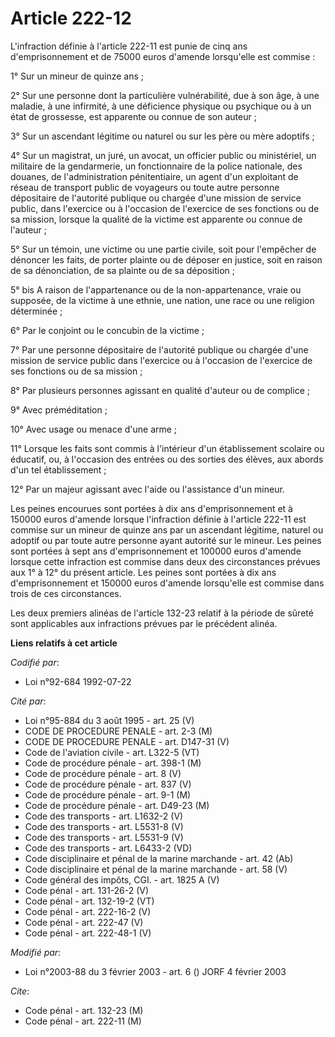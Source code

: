 # Article 222-12

L'infraction définie à l'article 222-11 est punie de cinq ans d'emprisonnement et de 75000 euros d'amende lorsqu'elle est
commise :

1° Sur un mineur de quinze ans ;

2° Sur une personne dont la particulière vulnérabilité, due à son âge, à une maladie, à une infirmité, à une déficience
physique ou psychique ou à un état de grossesse, est apparente ou connue de son auteur ;

3° Sur un ascendant légitime ou naturel ou sur les père ou mère adoptifs ;

4° Sur un magistrat, un juré, un avocat, un officier public ou ministériel, un militaire de la gendarmerie, un fonctionnaire
de la police nationale, des douanes, de l'administration pénitentiaire, un agent d'un exploitant de réseau de transport
public de voyageurs ou toute autre personne dépositaire de l'autorité publique ou chargée d'une mission de service public,
dans l'exercice ou à l'occasion de l'exercice de ses fonctions ou de sa mission, lorsque la qualité de la victime est
apparente ou connue de l'auteur ;

5° Sur un témoin, une victime ou une partie civile, soit pour l'empêcher de dénoncer les faits, de porter plainte ou de
déposer en justice, soit en raison de sa dénonciation, de sa plainte ou de sa déposition ;

5° bis A raison de l'appartenance ou de la non-appartenance, vraie ou supposée, de la victime à une ethnie, une nation, une
race ou une religion déterminée ;

6° Par le conjoint ou le concubin de la victime ;

7° Par une personne dépositaire de l'autorité publique ou chargée d'une mission de service public dans l'exercice ou à
l'occasion de l'exercice de ses fonctions ou de sa mission ;

8° Par plusieurs personnes agissant en qualité d'auteur ou de complice ;

9° Avec préméditation ;

10° Avec usage ou menace d'une arme ;

11° Lorsque les faits sont commis à l'intérieur d'un établissement scolaire ou éducatif, ou, à l'occasion des entrées ou des
sorties des élèves, aux abords d'un tel établissement ;

12° Par un majeur agissant avec l'aide ou l'assistance d'un mineur.

Les peines encourues sont portées à dix ans d'emprisonnement et à 150000 euros d'amende lorsque l'infraction définie à
l'article 222-11 est commise sur un mineur de quinze ans par un ascendant légitime, naturel ou adoptif ou par toute autre
personne ayant autorité sur le mineur. Les peines sont portées à sept ans d'emprisonnement et 100000 euros d'amende lorsque
cette infraction est commise dans deux des circonstances prévues aux 1° à 12° du présent article. Les peines sont portées à
dix ans d'emprisonnement et 150000 euros d'amende lorsqu'elle est commise dans trois de ces circonstances.

Les deux premiers alinéas de l'article 132-23 relatif à la période de sûreté sont applicables aux infractions prévues par le
précédent alinéa.

**Liens relatifs à cet article**

_Codifié par_:

  - Loi n°92-684 1992-07-22

_Cité par_:

  - Loi n°95-884 du 3 août 1995 - art. 25 (V)
  - CODE DE PROCEDURE PENALE - art. 2-3 (M)
  - CODE DE PROCEDURE PENALE - art. D147-31 (V)
  - Code de l'aviation civile - art. L322-5 (VT)
  - Code de procédure pénale - art. 398-1 (M)
  - Code de procédure pénale - art. 8 (V)
  - Code de procédure pénale - art. 837 (V)
  - Code de procédure pénale - art. 9-1 (M)
  - Code de procédure pénale - art. D49-23 (M)
  - Code des transports - art. L1632-2 (V)
  - Code des transports - art. L5531-8 (V)
  - Code des transports - art. L5531-9 (V)
  - Code des transports - art. L6433-2 (VD)
  - Code disciplinaire et pénal de la marine marchande - art. 42 (Ab)
  - Code disciplinaire et pénal de la marine marchande - art. 58 (V)
  - Code général des impôts, CGI. - art. 1825 A (V)
  - Code pénal - art. 131-26-2 (V)
  - Code pénal - art. 132-19-2 (VT)
  - Code pénal - art. 222-16-2 (V)
  - Code pénal - art. 222-47 (V)
  - Code pénal - art. 222-48-1 (V)

_Modifié par_:

  - Loi n°2003-88 du 3 février 2003 - art. 6 () JORF 4 février 2003

_Cite_:

  - Code pénal - art. 132-23 (M)
  - Code pénal - art. 222-11 (M)
